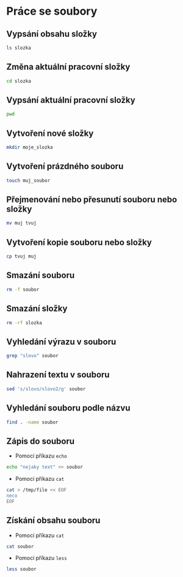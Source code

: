 # Práce se soubory

## Vypsání obsahu složky

```bash
ls slozka
```

## Změna aktuální pracovní složky

```bash
cd slozka
```

## Vypsání aktuální pracovní složky

```bash
pwd
```

## Vytvoření nové složky

```bash
mkdir moje_slozka
```

## Vytvoření prázdného souboru

```bash
touch muj_soubor
```

## Přejmenování nebo přesunutí souboru nebo složky

```bash
mv muj tvuj
```

## Vytvoření kopie souboru nebo složky

```bash
cp tvuj muj
```

## Smazání souboru

```bash
rm -f soubor
```

## Smazání složky

```bash
rm -rf slozka
```

## Vyhledání výrazu v souboru

```bash
grep "slovo" soubor
```

## Nahrazení textu v souboru

```bash
sed 's/slovo/slovo2/g' soubor
```

## Vyhledání souboru podle názvu

```bash
find . -name soubor
```

## Zápis do souboru

- Pomocí příkazu `echo`

```bash
echo "nejaky text" >> soubor
```

- Pomocí příkazu `cat`

```bash
cat > /tmp/file << EOF
neco
EOF
```

## Získání obsahu souboru

- Pomocí příkazu `cat`

```bash
cat soubor
```

- Pomocí příkazu `less`

```bash
less soubor
```
